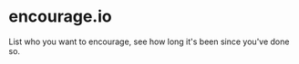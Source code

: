 encourage.io
============

List who you want to encourage, see how long it's been since you've done so.
